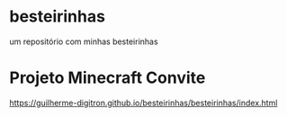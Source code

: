 # besteirinhas
um repositório com minhas besteirinhas

# Projeto Minecraft Convite
https://guilherme-digitron.github.io/besteirinhas/besteirinhas/index.html
